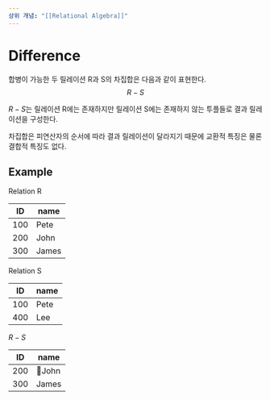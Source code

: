 ```yaml
---
상위 개념: "[[Relational Algebra]]"
---
```

# Difference
합병이 가능한 두 릴레이션 R과 S의 차집합은 다음과 같이 표현한다.
$$ R - S $$

$R - S$는 릴레이션 R에는 존재하지만 릴레이션 S에는 존재하지 않는 투플들로 결과 릴레이션을 구성한다.

차집합은 피연산자의 순서에 따라 결과 릴레이션이 달라지기 때문에 교환적 특징은 물론 결합적 특징도 없다.

## Example

Relation R

| ID  | name  |
| --- | ----- |
| 100 | Pete  |
| 200 | John  |
| 300 | James |
Relation S

| ID  | name |
| --- | ---- |
| 100 | Pete |
| 400 | Lee  |
$R - S$

| ID  | name  |
| --- | ----- |
| 200 | John |
| 300 | James |

 